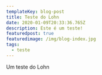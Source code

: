 ```yaml
---
templateKey: blog-post
title: Teste do Lohn
date: 2020-01-09T20:33:36.765Z
description: Este é um teste!
featuredpost: true
featuredimage: /img/blog-index.jpg
tags:
  - teste
---
```

Um teste do Lohn
